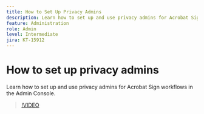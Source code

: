 ```yaml
---
title: How to Set Up Privacy Admins
description: Learn how to set up and use privacy admins for Acrobat Sign workflows in the Admin Console
feature: Administration
role: Admin
level: Intermediate
jira: KT-15912
---
```

# How to set up privacy admins

Learn how to set up and use privacy admins for Acrobat Sign workflows in the Admin Console.

>[!VIDEO](https://video.tv.adobe.com/v/3432661?quality=12&learn=on&hidetitle=true)
